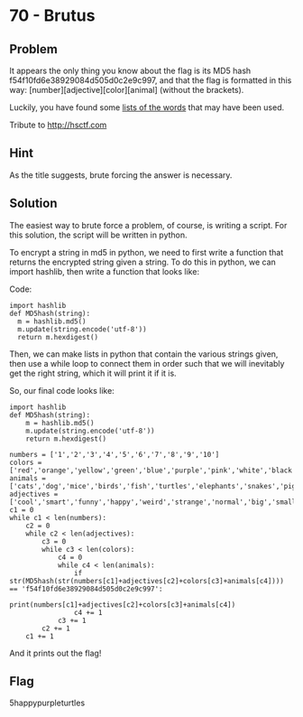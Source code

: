 # 70 - Brutus

## Problem

It appears the only thing you know about the flag is its MD5 hash f54f10fd6e38929084d505d0c2e9c997, and that the flag is formatted in this way: [number][adjective][color][animal] (without the brackets).

Luckily, you have found some [lists of the words](http://www.easyctf.com/problem_data/brutus/brutus.zip) that may have been used. 

Tribute to http://hsctf.com

## Hint

As the title suggests, brute forcing the answer is necessary.

## Solution

The easiest way to brute force a problem, of course, is writing a script. For this solution, the script will be written in python.

To encrypt a string in md5 in python, we need to first write a function that returns the encrypted string given a string.
To do this in python, we can import hashlib, then write a function that looks like:

Code:

    import hashlib
    def MD5hash(string):
      m = hashlib.md5()
      m.update(string.encode('utf-8'))
      return m.hexdigest()

Then, we can make lists in python that contain the various strings given, then use a while loop to connect them in order such that we will inevitably get the right string, which it will print it if it is.

So, our final code looks like:

    import hashlib
    def MD5hash(string):
        m = hashlib.md5()
        m.update(string.encode('utf-8'))
        return m.hexdigest()
    
    numbers = ['1','2','3','4','5','6','7','8','9','10']
    colors = ['red','orange','yellow','green','blue','purple','pink','white','black']
    animals = ['cats','dog','mice','birds','fish','turtles','elephants','snakes','pigs','cows','goats']
    adjectives = ['cool','smart','funny','happy','weird','strange','normal','big','small','angry']
    c1 = 0
    while c1 < len(numbers):
        c2 = 0
        while c2 < len(adjectives):
            c3 = 0
            while c3 < len(colors):
                c4 = 0
                while c4 < len(animals):
                    if str(MD5hash(str(numbers[c1]+adjectives[c2]+colors[c3]+animals[c4]))) == 'f54f10fd6e38929084d505d0c2e9c997':
                        print(numbers[c1]+adjectives[c2]+colors[c3]+animals[c4])
                    c4 += 1
                c3 += 1
            c2 += 1
        c1 += 1

And it prints out the flag!

## Flag

5happypurpleturtles
